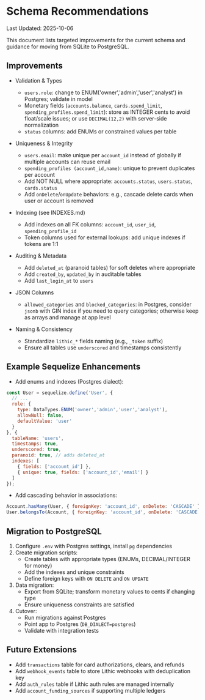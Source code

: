 # Schema Recommendations

Last Updated: 2025-10-06

This document lists targeted improvements for the current schema and guidance for moving from SQLite to PostgreSQL.

## Improvements

- Validation & Types
  - `users.role`: change to ENUM('owner','admin','user','analyst') in Postgres; validate in model
  - Monetary fields (`accounts.balance`, `cards.spend_limit`, `spending_profiles.spend_limit`): store as INTEGER cents to avoid float/scale issues; or use `DECIMAL(12,2)` with server-side normalization
  - `status` columns: add ENUMs or constrained values per table

- Uniqueness & Integrity
  - `users.email`: make unique per `account_id` instead of globally if multiple accounts can reuse email
  - `spending_profiles (account_id,name)`: unique to prevent duplicates per account
  - Add NOT NULL where appropriate: `accounts.status`, `users.status`, `cards.status`
  - Add `onDelete`/`onUpdate` behaviors: e.g., cascade delete cards when user or account is removed

- Indexing (see INDEXES.md)
  - Add indexes on all FK columns: `account_id`, `user_id`, `spending_profile_id`
  - Token columns used for external lookups: add unique indexes if tokens are 1:1

- Auditing & Metadata
  - Add `deleted_at` (paranoid tables) for soft deletes where appropriate
  - Add `created_by`, `updated_by` in auditable tables
  - Add `last_login_at` to `users`

- JSON Columns
  - `allowed_categories` and `blocked_categories`: in Postgres, consider `jsonb` with GIN index if you need to query categories; otherwise keep as arrays and manage at app level

- Naming & Consistency
  - Standardize `lithic_*` fields naming (e.g., `_token` suffix)
  - Ensure all tables use `underscored` and timestamps consistently

## Example Sequelize Enhancements

- Add enums and indexes (Postgres dialect):
```js
const User = sequelize.define('User', {
  // ...
  role: {
    type: DataTypes.ENUM('owner','admin','user','analyst'),
    allowNull: false,
    defaultValue: 'user'
  }
}, {
  tableName: 'users',
  timestamps: true,
  underscored: true,
  paranoid: true, // adds deleted_at
  indexes: [
    { fields: ['account_id'] },
    { unique: true, fields: ['account_id','email'] }
  ]
});
```

- Add cascading behavior in associations:
```js
Account.hasMany(User, { foreignKey: 'account_id', onDelete: 'CASCADE' });
User.belongsTo(Account, { foreignKey: 'account_id', onDelete: 'CASCADE' });
```

## Migration to PostgreSQL

1. Configure `.env` with Postgres settings, install `pg` dependencies
2. Create migration scripts:
   - Create tables with appropriate types (ENUMs, DECIMAL/INTEGER for money)
   - Add the indexes and unique constraints
   - Define foreign keys with `ON DELETE` and `ON UPDATE`
3. Data migration:
   - Export from SQLite; transform monetary values to cents if changing type
   - Ensure uniqueness constraints are satisfied
4. Cutover:
   - Run migrations against Postgres
   - Point app to Postgres (`DB_DIALECT=postgres`)
   - Validate with integration tests

## Future Extensions

- Add `transactions` table for card authorizations, clears, and refunds
- Add `webhook_events` table to store Lithic webhooks with deduplication key
- Add `auth_rules` table if Lithic auth rules are managed internally
- Add `account_funding_sources` if supporting multiple ledgers

